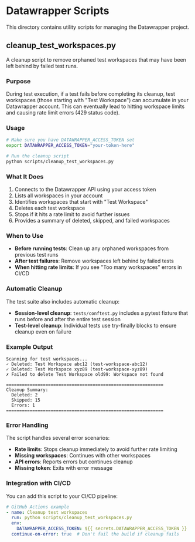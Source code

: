 # Datawrapper Scripts

This directory contains utility scripts for managing the Datawrapper project.

## cleanup_test_workspaces.py

A cleanup script to remove orphaned test workspaces that may have been left behind by failed test runs.

### Purpose

During test execution, if a test fails before completing its cleanup, test workspaces (those starting with "Test Workspace") can accumulate in your Datawrapper account. This can eventually lead to hitting workspace limits and causing rate limit errors (429 status code).

### Usage

```bash
# Make sure you have DATAWRAPPER_ACCESS_TOKEN set
export DATAWRAPPER_ACCESS_TOKEN="your-token-here"

# Run the cleanup script
python scripts/cleanup_test_workspaces.py
```

### What It Does

1. Connects to the Datawrapper API using your access token
2. Lists all workspaces in your account
3. Identifies workspaces that start with "Test Workspace"
4. Deletes each test workspace
5. Stops if it hits a rate limit to avoid further issues
6. Provides a summary of deleted, skipped, and failed workspaces

### When to Use

- **Before running tests**: Clean up any orphaned workspaces from previous test runs
- **After test failures**: Remove workspaces left behind by failed tests
- **When hitting rate limits**: If you see "Too many workspaces" errors in CI/CD

### Automatic Cleanup

The test suite also includes automatic cleanup:

- **Session-level cleanup**: `tests/conftest.py` includes a pytest fixture that runs before and after the entire test session
- **Test-level cleanup**: Individual tests use try-finally blocks to ensure cleanup even on failure

### Example Output

```
Scanning for test workspaces...
✓ Deleted: Test Workspace abc12 (test-workspace-abc12)
✓ Deleted: Test Workspace xyz89 (test-workspace-xyz89)
✗ Failed to delete Test Workspace old99: Workspace not found

============================================================
Cleanup Summary:
  Deleted: 2
  Skipped: 15
  Errors: 1
============================================================
```

### Error Handling

The script handles several error scenarios:

- **Rate limits**: Stops cleanup immediately to avoid further rate limiting
- **Missing workspaces**: Continues with other workspaces
- **API errors**: Reports errors but continues cleanup
- **Missing token**: Exits with error message

### Integration with CI/CD

You can add this script to your CI/CD pipeline:

```yaml
# GitHub Actions example
- name: Cleanup test workspaces
  run: python scripts/cleanup_test_workspaces.py
  env:
    DATAWRAPPER_ACCESS_TOKEN: ${{ secrets.DATAWRAPPER_ACCESS_TOKEN }}
  continue-on-error: true  # Don't fail the build if cleanup fails
